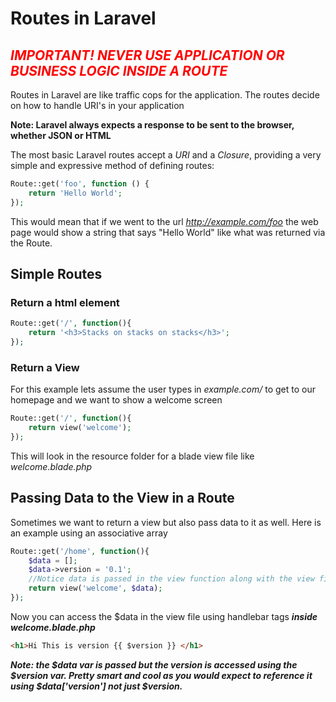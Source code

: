 # Routes in Laravel

## _<span style="color: red;"/>IMPORTANT!  NEVER USE APPLICATION OR BUSINESS LOGIC INSIDE A ROUTE</span>_

Routes in Laravel are like traffic cops for the application.  The routes decide on how to handle URI's in your application

**Note:  Laravel always expects a response to be sent to the browser, whether JSON or HTML**

The most basic Laravel routes accept a *URI* and a *Closure*, providing a very simple and expressive method of defining routes:

```php
Route::get('foo', function () {
    return 'Hello World';
});
``` 
This would mean that if we went to the url *http://example.com/foo* the web page would show a string that says "Hello World" like what was returned via the Route.


## Simple Routes

### Return a html element
```php
Route::get('/', function(){
    return '<h3>Stacks on stacks on stacks</h3>';
});
```

### Return a View
For this example lets assume the user types in _example.com/_ to get to our homepage and we want to show a welcome screen
```php
Route::get('/', function(){
    return view('welcome');
});
```
This will look in the resource folder for a blade view file like _welcome.blade.php_

## Passing Data to the View in a Route
Sometimes we want to return a view but also pass data to it as well.  Here is an example using an associative array
```php
Route::get('/home', function(){
    $data = [];
    $data->version = '0.1';
    //Notice data is passed in the view function along with the view file
    return view('welcome', $data);
});
```
Now you can access the $data in the view file using handlebar tags
**_inside welcome.blade.php_**
```html
<h1>Hi This is version {{ $version }} </h1>
```
**_Note: the $data var is passed but the version is accessed using the $version var.  Pretty smart and cool as you would expect to reference it using $data['version'] not just $version._**